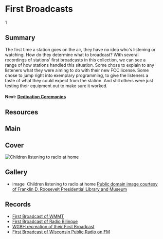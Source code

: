 # First Broadcasts

1

## Summary

The first time a station goes on the air, they have no idea who's listening or watching. How do they determine what to broadcast? With several recordings of stations' first broadcasts in this collection, we can see a range of how stations handled this situation. Some chose to explain to any listeners what they were aiming to do with their new FCC license. Some chose to jump right into exemplary programming, to give the listeners a taste of what they could expect from the station. And still others were just testing their equipment out to make sure it worked.

#### Next: [Dedication Ceremonies](/exhibits/station-histories/dedication-ceremonies)

## Resources

## Main

## Cover
  <img title="Cover Image" alt="Children listening to radio at home" src="https://s3.amazonaws.com/americanarchive.org/exhibits/AAPB_Exhibit_StationHistories_image4.jpg">

## Gallery
  - <a class="type">image</a>
    <img alt="" src="https://s3.amazonaws.com/americanarchive.org/exhibits/AAPB_Exhibit_StationHistories_image4.jpg">
    <a class="caption-text">Children listening to radio at home</a>
    <a class="credit-link" href="http://www.fdrlibrary.marist.edu/archives/collections/photographs.html">Public domain image courtesy of Franklin D. Roosevelt Presidential Library and Museum</a>

## Records

- [First Broadcast of WMMT](/catalog/cpb-aacip_138-93gxdb7z)
- [First Broadcast of Radio Bilinque](/catalog/cpb-aacip_375-375tb7ch)
- [WGBH recreation of their First Broadcast](/catalog/cpb-aacip_15-06g1k422)
- [First Broadcast of Wisconsin Public Radio on FM](/catalog/cpb-aacip_30-9351d435)
